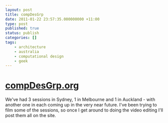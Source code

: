 ```yaml
---
layout: post
title: compDesGrp
date: 2011-01-22 23:57:35.000000000 +11:00
type: post
published: true
status: publish
categories: []
tags:
    - architecture
    - australia
    - computational design
    - geek
---
```


<h1><a href="http://compdesgrp.org">compDesGrp.org</a></h1>
<p>We've had 3 sessions in Sydney, 1 in Melbourne and 1 in Auckland - with another one in each coming up in the very near future. I've been trying to film some of the sessions, so once I get around to doing the video editing I'll post them all on the site.</p>
